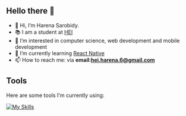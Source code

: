 ## Hello there 👋
- 👋 Hi, I’m Harena Sarobidy.
- 📚 I am a student at [HEI](https://hei.school)
- 👀 I’m interested in computer science, web development and mobile development
- 🌱 I’m currently learning [React Native](https://reactnative.dev/)
- 📫 How to reach me: via **email:hei.harena.6@gmail.com**
## Tools
Here are some tools I'm currently using:

[![My Skills](https://skillicons.dev/icons?i=js,ts,nextjs,react,npm,html,css,tailwind,github,git,java,spring,maven,aws,idea,vscode,postgres,linux,windows,docker&perline=10)](https://skillicons.dev)
<!--
**Harenabs21/Harenabs21** is a ✨ _special_ ✨ repository because its `README.md` (this file) appears on your GitHub profile.

Here are some ideas to get you started:

- 🔭 I’m currently working on ...
- 🌱 I’m currently learning ...
- 👯 I’m looking to collaborate on ...
- 🤔 I’m looking for help with ...
- 💬 Ask me about ...
- 📫 How to reach me: ...
- 😄 Pronouns: ...
- ⚡ Fun fact: ...
-->
